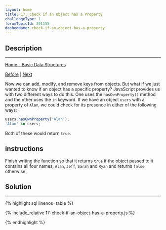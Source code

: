 ```yaml
---
layout: home
title: 17. Check if an Object has a Property
challengeType: 1
forumTopicId: 301155
dashedName: check-if-an-object-has-a-property
---
```


<div class="row">
<div class="columnStmt" markdown="1">

## Description
------

[Home - Basic Data Structures](../basic-data-structures/README.md)

[Before](./16-use-the-delete-keyword-to-remove-object-properties.md)  | [Next](./18-iterate-through-the-keys-of-an-object-with-a-for...in-statement.md)

Now we can add, modify, and remove keys from objects. But what if we just wanted to know if an object has a specific property? JavaScript provides us with two different ways to do this. One uses the `hasOwnProperty()` method and the other uses the `in` keyword. If we have an object `users` with a property of `Alan`, we could check for its presence in either of the following ways:

```js
users.hasOwnProperty('Alan');
'Alan' in users;
```

Both of these would return `true`.

##  instructions 

Finish writing the function so that it returns `true` if the object passed to it contains all four names, `Alan`, `Jeff`, `Sarah` and `Ryan` and returns `false` otherwise.

</div>
<div class="columnSol" markdown="1">

## Solution
------

{% highlight sql linenos=table %}

{% include_relative 17-check-if-an-object-has-a-property.js %}

{% endhighlight %}

</div>
</div>

